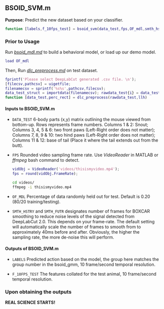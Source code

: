 ## BSOID_SVM.m
**Purpose**: Predict the new dataset based on your classifier.

```matlab
function [labels,f_10fps_test] = bsoid_svm(data_test,fps,OF_mdl,smth_hstry,smth_futr)
```

### Prior to Usage
Run *[bsoid_mdl.md](bsoid_mdl.md)* to build a behavioral model, or load up our demo model.
```matlab
load OF_mdl
```
Then, 
Run *[dlc_preprocess.md](dlc_preprocess.md)* on test dataset.

```matlab
fprintf('Please select DeepLabCut generated .csv file. \n'); 
[filecsv,pathcsv] = uigetfile; 
filenamecsv = sprintf('%s%s',pathcsv,filecsv);
data_test_struct = importdata(filenamecsv); rawdata_test{i} = data_test_struct.data;
function [data_test,perc_rect] = dlc_preprocess(rawdata_test,llh)
```

#### Inputs to BSOID_SVM.m

- `DATA_TEST`    6-body parts (x,y) matrix outlining the mouse viewed from bottom-up. Rows represents frame numbers. Columns 1 & 2: Snout; Columns 3, 4, 5 & 6: two front paws (Left-Right order does not matter); Columns 7, 8, 9 & 10: two hind paws (Left-Right order does not matter); Columns 11 & 12: base of tail (Place it where the tail extends out from the butt). 

- `FPS`    Rounded video sampling frame rate. Use *VideoReader* in MATLAB or *ffmpeg* bash command to detect. 

  ```matlab
  vidObj = VideoReader('videos/thisismyvideo.mp4');
  fps = round(vidObj.FrameRate);
  ```

  ```bash
  cd videos/
  ffmpeg -i thisismyvideo.mp4
  ```

- `OF_MDL`    Percentage of data randomly held out for test. Default is 0.20 (80/20 training/testing). 

- `SMTH_HSTRY`   and `SMTH_FUTR`   designates number of frames for BOXCAR smoothing to reduce noise levels of the signal detected from DeepLabCut 2.0. This depends on your frame-rate. The default setting will automatically scale the number of frames to smooth from to approximately 40ms before and after. Obviously, the higher the sampling rate, the more de-noise this will perform.

#### Outputs of BSOID_SVM.m

- `LABELS`    Predicted action based on the model, the group here matches the group number in the bsoid_gmm, 10 frame/second temporal resolution.

- `F_10FPS_TEST`    The features collated for the test animal, 10 frame/second temporal resolution.


### Upon obtaining the outputs
**REAL SCIENCE STARTS!**
